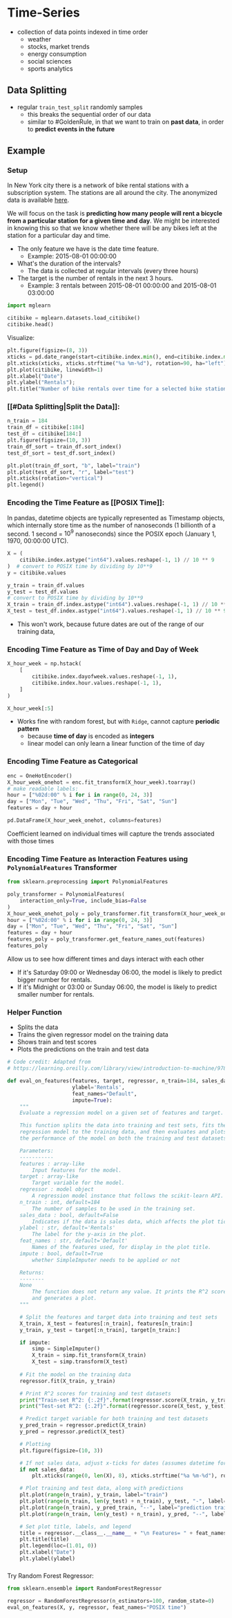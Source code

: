 # Time-Series
- collection of data points indexed in time order
	- weather
	- stocks, market trends
	- energy consumption
	- social sciences
	- sports analytics
## Data Splitting
- regular `train_test_split` randomly samples
	- this breaks the sequential order of our data
	- similar to #GoldenRule, in that we want to train on **past data**, in order to **predict events in the future**
## Example
### Setup
In New York city there is a network of bike rental stations with a subscription system. The stations are all around the city. The anonymized data is available [here](https://ride.citibikenyc.com/system-data).

We will focus on the task is **predicting how many people will rent a bicycle from a particular station for a given time and day**. We might be interested in knowing this so that we know whether there will be any bikes left at the station for a particular day and time.

- The only feature we have is the date time feature. 
    - Example: 2015-08-01 00:00:00
- What's the duration of the intervals? 
    - The data is collected at regular intervals (every three hours) 
- The target is the number of rentals in the next 3 hours. 
    - Example: 3 rentals between 2015-08-01 00:00:00 and 2015-08-01 03:00:00  
```python
import mglearn

citibike = mglearn.datasets.load_citibike()
citibike.head()
```
Visualize:
```python
plt.figure(figsize=(8, 3))
xticks = pd.date_range(start=citibike.index.min(), end=citibike.index.max(), freq="D")
plt.xticks(xticks, xticks.strftime("%a %m-%d"), rotation=90, ha="left")
plt.plot(citibike, linewidth=1)
plt.xlabel("Date")
plt.ylabel("Rentals");
plt.title("Number of bike rentals over time for a selected bike station");
```
### [[#Data Splitting|Split the Data]]:
```python
n_train = 184
train_df = citibike[:184]
test_df = citibike[184:]
plt.figure(figsize=(10, 3))
train_df_sort = train_df.sort_index()
test_df_sort = test_df.sort_index()

plt.plot(train_df_sort, "b", label="train")
plt.plot(test_df_sort, "r", label="test")
plt.xticks(rotation="vertical")
plt.legend()
```
### Encoding the Time Feature as [[POSIX Time]]:
In pandas, datetime objects are typically represented as Timestamp objects, which internally store time as the number of nanoseconds (1 billionth of a second. 1 second = $10^9$ nanoseconds) since the POSIX epoch (January 1, 1970, 00:00:00 UTC).
```python
X = (
    citibike.index.astype("int64").values.reshape(-1, 1) // 10 ** 9
)  # convert to POSIX time by dividing by 10**9
y = citibike.values

y_train = train_df.values
y_test = test_df.values
# convert to POSIX time by dividing by 10**9
X_train = train_df.index.astype("int64").values.reshape(-1, 1) // 10 ** 9
X_test = test_df.index.astype("int64").values.reshape(-1, 1) // 10 ** 9
```
- This won't work, because future dates are out of the range of our training data, 
### Encoding Time Feature as Time of Day and Day of Week
```python
X_hour_week = np.hstack(
    [
        citibike.index.dayofweek.values.reshape(-1, 1),
        citibike.index.hour.values.reshape(-1, 1),
    ]
)

X_hour_week[:5]
```
- Works fine with random forest, but with `Ridge`, cannot capture **periodic pattern**
	- because **time of day** is encoded as **integers**
	- linear model can only learn a linear function of the time of day
### Encoding Time Feature as Categorical
```python
enc = OneHotEncoder()
X_hour_week_onehot = enc.fit_transform(X_hour_week).toarray()
# make readable labels:
hour = ["%02d:00" % i for i in range(0, 24, 3)]
day = ["Mon", "Tue", "Wed", "Thu", "Fri", "Sat", "Sun"]
features = day + hour

pd.DataFrame(X_hour_week_onehot, columns=features)
```
Coefficient learned on individual times will capture the trends associated with those times
### Encoding Time Feature as Interaction Features using `PolynomialFeatures` Transformer
```python
from sklearn.preprocessing import PolynomialFeatures

poly_transformer = PolynomialFeatures(
    interaction_only=True, include_bias=False
)
X_hour_week_onehot_poly = poly_transformer.fit_transform(X_hour_week_onehot)
hour = ["%02d:00" % i for i in range(0, 24, 3)]
day = ["Mon", "Tue", "Wed", "Thu", "Fri", "Sat", "Sun"]
features = day + hour
features_poly = poly_transformer.get_feature_names_out(features)
features_poly
```
Allow us to see how different times and days interact with each other 
- If it's Saturday 09:00 or Wednesday 06:00, the model is likely to predict bigger number for rentals. 
- If it's Midnight or 03:00 or Sunday 06:00, the model is likely to predict smaller number for rentals. 
### Helper Function
- Splits the data 
- Trains the given regressor model on the training data
- Shows train and test scores
- Plots the predictions on the train and test data
```python
# Code credit: Adapted from 
# https://learning.oreilly.com/library/view/introduction-to-machine/9781449369880/

def eval_on_features(features, target, regressor, n_train=184, sales_data=False, 
                     ylabel='Rentals', 
                     feat_names="Default", 
                     impute=True):
    """
    Evaluate a regression model on a given set of features and target.

    This function splits the data into training and test sets, fits the 
    regression model to the training data, and then evaluates and plots 
    the performance of the model on both the training and test datasets.

    Parameters:
    -----------
    features : array-like
        Input features for the model.
    target : array-like
        Target variable for the model.
    regressor : model object
        A regression model instance that follows the scikit-learn API.
    n_train : int, default=184
        The number of samples to be used in the training set.
    sales_data : bool, default=False
        Indicates if the data is sales data, which affects the plot ticks.
    ylabel : str, default='Rentals'
        The label for the y-axis in the plot.
    feat_names : str, default='Default'
        Names of the features used, for display in the plot title.
    impute : bool, default=True
        whether SimpleImputer needs to be applied or not

    Returns:
    --------
    None
        The function does not return any value. It prints the R^2 score
        and generates a plot.
    """

    # Split the features and target data into training and test sets
    X_train, X_test = features[:n_train], features[n_train:]
    y_train, y_test = target[:n_train], target[n_train:]

    if impute:
        simp = SimpleImputer()
        X_train = simp.fit_transform(X_train)
        X_test = simp.transform(X_test)
    
    # Fit the model on the training data
    regressor.fit(X_train, y_train)

    # Print R^2 scores for training and test datasets
    print("Train-set R^2: {:.2f}".format(regressor.score(X_train, y_train)))
    print("Test-set R^2: {:.2f}".format(regressor.score(X_test, y_test)))

    # Predict target variable for both training and test datasets
    y_pred_train = regressor.predict(X_train)
    y_pred = regressor.predict(X_test)

    # Plotting
    plt.figure(figsize=(10, 3))

    # If not sales data, adjust x-ticks for dates (assumes datetime format)
    if not sales_data: 
        plt.xticks(range(0, len(X), 8), xticks.strftime("%a %m-%d"), rotation=90, ha="left")

    # Plot training and test data, along with predictions
    plt.plot(range(n_train), y_train, label="train")
    plt.plot(range(n_train, len(y_test) + n_train), y_test, "-", label="test")
    plt.plot(range(n_train), y_pred_train, "--", label="prediction train")
    plt.plot(range(n_train, len(y_test) + n_train), y_pred, "--", label="prediction test")

    # Set plot title, labels, and legend
    title = regressor.__class__.__name__ + "\n Features= " + feat_names
    plt.title(title)
    plt.legend(loc=(1.01, 0))
    plt.xlabel("Date")
    plt.ylabel(ylabel)
```
###
Try Random Forest Regressor:
```python
from sklearn.ensemble import RandomForestRegressor

regressor = RandomForestRegressor(n_estimators=100, random_state=0)
eval_on_features(X, y, regressor, feat_names="POSIX time")
```
